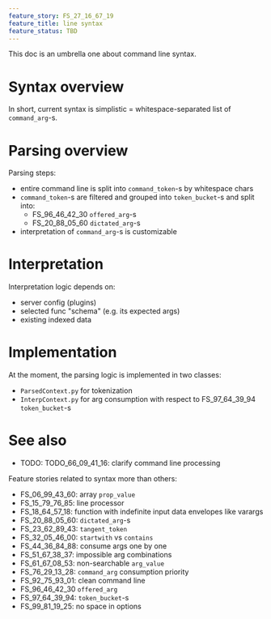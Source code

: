 ```yaml
---
feature_story: FS_27_16_67_19
feature_title: line syntax
feature_status: TBD
---
```


This doc is an umbrella one about command line syntax.

# Syntax overview

In short, current syntax is simplistic = whitespace-separated list of `command_arg`-s.

# Parsing overview

Parsing steps:
*   entire command line is split into `command_token`-s by whitespace chars
*   `command_token`-s are filtered and grouped into `token_bucket`-s and split into:
    *   FS_96_46_42_30 `offered_arg`-s
    *   FS_20_88_05_60 `dictated_arg`-s
*   interpretation of `command_arg`-s is customizable

# Interpretation

Interpretation logic depends on:
*   server config (plugins)
*   selected func "schema" (e.g. its expected args)
*   existing indexed data

# Implementation

At the moment, the parsing logic is implemented in two classes:
*   `ParsedContext.py` for tokenization
*   `InterpContext.py` for arg consumption with respect to FS_97_64_39_94 `token_bucket`-s

# See also

*   TODO: TODO_66_09_41_16: clarify command line processing

Feature stories related to syntax more than others:
*   FS_06_99_43_60: array `prop_value`
*   FS_15_79_76_85: line processor
*   FS_18_64_57_18: function with indefinite input data envelopes like varargs
*   FS_20_88_05_60: `dictated_arg`-s
*   FS_23_62_89_43: `tangent_token`
*   FS_32_05_46_00: `startwith` vs `contains`
*   FS_44_36_84_88: consume args one by one
*   FS_51_67_38_37: impossible arg combinations
*   FS_61_67_08_53: non-searchable `arg_value`
*   FS_76_29_13_28: `command_arg` consumption priority
*   FS_92_75_93_01: clean command line
*   FS_96_46_42_30 `offered_arg`
*   FS_97_64_39_94: `token_bucket`-s
*   FS_99_81_19_25: no space in options
